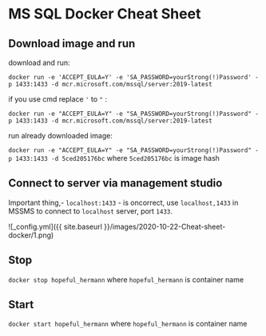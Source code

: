# MS SQL Docker Cheat Sheet

## Download image and run

download and run:

`docker run -e 'ACCEPT_EULA=Y' -e 'SA_PASSWORD=yourStrong(!)Password' -p 1433:1433 -d mcr.microsoft.com/mssql/server:2019-latest`

if you use cmd replace `'` to `"` :

`docker run -e "ACCEPT_EULA=Y" -e "SA_PASSWORD=yourStrong(!)Password" -p 1433:1433 -d mcr.microsoft.com/mssql/server:2019-latest`

run already downloaded image:

`docker run -e "ACCEPT_EULA=Y" -e "SA_PASSWORD=yourStrong(!)Password" -p 1433:1433 -d 5ced205176bc` where `5ced205176bc` is image hash

## Connect to server via management studio

Important thing,- `localhost:1433` - is oncorrect, use `localhost,1433` in MSSMS to connect to `localhost` server, port `1433`.

![_config.yml]({{ site.baseurl }}/images/2020-10-22-Cheat-sheet-docker/1.png)

## Stop

`docker stop hopeful_hermann` where `hopeful_hermann` is container name

## Start

`docker start hopeful_hermann` where `hopeful_hermann` is container name
